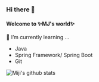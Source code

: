 ### Hi there 👋

#### Welcome to ✨MJ's world✨

<!--
**mijip0320/mijip0320** is a ✨ _special_ ✨ repository because its `README.md` (this file) appears on your GitHub profile.

Here are some ideas to get you started:

- 🔭 I’m currently working on ...
- 🌱 I’m currently learning ...
- 👯 I’m looking to collaborate on ...
- 🤔 I’m looking for help with ...
- 💬 Ask me about ...
- 📫 How to reach me: ...
- 😄 Pronouns: ...
- ⚡ Fun fact: ...
  -->

🌱 I’m currently learning ...

- Java
- Spring Framework/ Spring Boot
- Git


![Miji's github stats](https://github-readme-stats.vercel.app/api?username=mijip0320&theme=material-palenight&show_icons=true)
